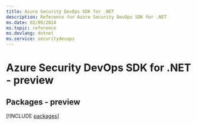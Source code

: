 ```yaml
---
title: Azure Security DevOps SDK for .NET
description: Reference for Azure Security DevOps SDK for .NET
ms.date: 02/09/2024
ms.topic: reference
ms.devlang: dotnet
ms.service: securitydevops
---
```

# Azure Security DevOps SDK for .NET - preview
## Packages - preview
[!INCLUDE [packages](security-devops-index.md)]